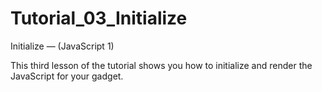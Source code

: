 Tutorial_03_Initialize
======================

Initialize — (JavaScript 1)

This third lesson of the tutorial shows you how to initialize and render the JavaScript for your gadget.
